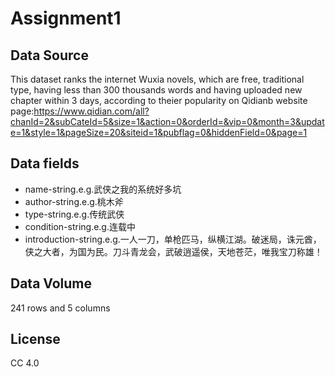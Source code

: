 # Assignment1
## Data Source
This dataset ranks the internet Wuxia novels, which are free, traditional type, having less than 300 thousands words and having uploaded new chapter within 3 days, according to theier popularity on Qidianb website page:https://www.qidian.com/all?chanId=2&subCateId=5&size=1&action=0&orderId=&vip=0&month=3&update=1&style=1&pageSize=20&siteid=1&pubflag=0&hiddenField=0&page=1
## Data fields
* name-string.e.g.武侠之我的系统好多坑
* author-string.e.g.桃木斧
* type-string.e.g.传统武侠
* condition-string.e.g.连载中
* introduction-string.e.g.一人一刀，单枪匹马，纵横江湖。破迷局，诛元酋，侠之大者，为国为民。刀斗青龙会，武破逍遥侯，天地苍茫，唯我宝刀称雄！                    
## Data Volume
241 rows and 5 columns
## License
CC 4.0
